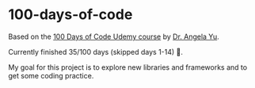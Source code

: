 # 100-days-of-code

Based on the [100 Days of Code Udemy course](https://www.udemy.com/course/100-days-of-code/) by [Dr. Angela Yu](https://github.com/angelabauer?tab=repositories).

Currently finished 35/100 days (skipped days 1-14) 🥳.

My goal for this project is to explore new libraries and frameworks and to get some coding practice.
